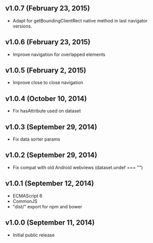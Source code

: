 ## v1.0.7 (February 23, 2015)

* Adapt for getBoundingClientRect native method in last navigator versions.

## v1.0.6 (February 23, 2015)

* Improve navigation for overlapped elements

## v1.0.5 (February 2, 2015)

* Improve close to close navigation

## v1.0.4 (October 10, 2014)

* Fix hasAttribute used on dataset

## v1.0.3 (September 29, 2014)

* Fix data sorter params

## v1.0.2 (September 29, 2014)

* Fix compat with old Android webviews (dataset.undef === "")

## v1.0.1 (September 12, 2014)

* ECMAScript 6
* CommonJS
* "dist/" export for npm and bower

## v1.0.0 (September 11, 2014)

* Initial public release
